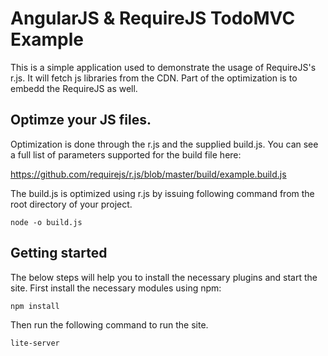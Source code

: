 # AngularJS & RequireJS TodoMVC Example

This is a simple application used to demonstrate the usage of RequireJS's r.js. It will fetch js libraries from the CDN. 
Part of the optimization is to embedd the RequireJS as well. 

## Optimze your JS files. 

Optimization is done through the r.js and the supplied build.js. You can see a full list of parameters supported for the build file here:

https://github.com/requirejs/r.js/blob/master/build/example.build.js

The build.js is optimized using r.js by issuing following command from the root directory of your project. 

```
node -o build.js
```

## Getting started

The below steps will help you to install the necessary plugins and start the site. 
First install the necessary modules using npm:

```
npm install
```

Then run the following command to run the site.

```
lite-server
```
